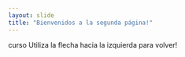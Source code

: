 ```yaml
---
layout: slide
title: "Bienvenidos a la segunda página!"
---
```

curso
Utiliza la flecha hacia la izquierda para volver!
